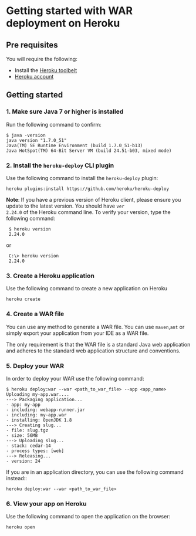 # Getting started with WAR deployment on Heroku

## Pre requisites

You will require the following:

* Install the [Heroku toolbelt](https://toolbelt.heroku.com/)
* [Heroku account](https://api.heroku.com/signup)

## Getting started

### 1. Make sure Java 7 or higher is installed

Run the following command to confirm:

```sh-session
$ java -version
java version "1.7.0_51"
Java(TM) SE Runtime Environment (build 1.7.0_51-b13)
Java HotSpot(TM) 64-Bit Server VM (build 24.51-b03, mixed mode)
```

### 2. Install the <code>heroku-deploy</code> CLI plugin

Use the following command to install the <code>heroku-deploy</code> plugin:

    heroku plugins:install https://github.com/heroku/heroku-deploy

<b>Note</b>: If you have a previous version of Heroku client, please ensure you update to the latest version. You should have <code>ver 2.24.0</code> of the Heroku command line. To verify your version, type the following command:

     $ heroku version
     2.24.0

or

     C:\> heroku version
     2.24.0

### 3. Create a Heroku application

Use the following command to create a new application on Heroku

    heroku create

### 4. Create a WAR file

You can use any method to generate a WAR file. You can use <code>maven</code>,<code>ant</code> or simply export your application from your IDE as a WAR file.

The only requirement is that the WAR file is a standard Java web application and adheres to the standard web application structure and conventions.

### 5. Deploy your WAR

In order to deploy your WAR use the following command:

    $ heroku deploy:war --war <path_to_war_file> --app <app_name>
    Uploading my-app.war....
    ---> Packaging application...
    - app: my-app
    - including: webapp-runner.jar
    - including: my-app.war
    - installing: OpenJDK 1.8
    ---> Creating slug...
    - file: slug.tgz
    - size: 56MB
    ---> Uploading slug...
    - stack: cedar-14
    - process types: [web]
    ---> Releasing...
    - version: 24

If you are in an application directory, you can use the following command instead::

    heroku deploy:war --war <path_to_war_file>

### 6. View your app on Heroku

Use the following command to open the application on the browser:

    heroku open
